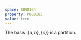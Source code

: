 ```yaml
---
space: S000164
property: P000185
value: true
---
```


The basis $\{\{a,b\},\{c\}\}$ is a partition.
